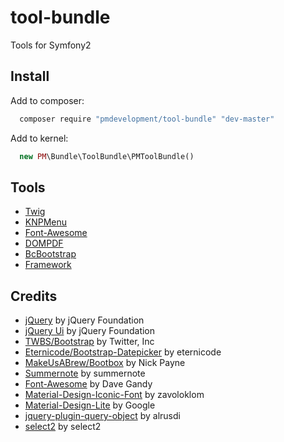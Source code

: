 tool-bundle
===============

Tools for Symfony2

## Install

Add to composer:

```js
  composer require "pmdevelopment/tool-bundle" "dev-master"
```

Add to kernel:

```php
  new PM\Bundle\ToolBundle\PMToolBundle()
```

## Tools

* [Twig](Resources/doc/twig.md)
* [KNPMenu](Resources/doc/knpmenu.md)
* [Font-Awesome](Resources/doc/fontawesome.md)
* [DOMPDF](Resources/doc/dompdf.md)
* [BcBootstrap](Resources/doc/bcbootstrap.md)
* [Framework](Resources/doc/framework.md)

## Credits

* [jQuery](https://github.com/jquery/jquery) by jQuery Foundation
* [jQuery Ui](https://github.com/jquery/jquery-ui) by jQuery Foundation
* [TWBS/Bootstrap](https://github.com/twbs/bootstrap) by Twitter, Inc
* [Eternicode/Bootstrap-Datepicker](https://github.com/eternicode/bootstrap-datepicker) by eternicode 
* [MakeUsABrew/Bootbox](https://github.com/makeusabrew/bootbox) by Nick Payne
* [Summernote](https://github.com/summernote/summernote/) by summernote
* [Font-Awesome](https://github.com/FortAwesome/Font-Awesome) by Dave Gandy
* [Material-Design-Iconic-Font](http://zavoloklom.github.io/material-design-iconic-font/) by zavoloklom
* [Material-Design-Lite](https://github.com/google/material-design-lite) by Google
* [jquery-plugin-query-object](https://github.com/alrusdi/jquery-plugin-query-object) by alrusdi
* [select2](https://github.com/select2/select2) by select2




